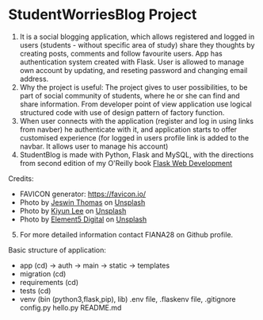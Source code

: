 StudentWorriesBlog Project
======
1. It is a social blogging application, which allows registered and logged in users (students - without specific area of study) share they thoughts by creating posts, comments and follow favourite users. App has authentication system created with Flask. User is allowed to manage own account by updating, and reseting password and changing email address. 
2. Why the project is useful: The project gives to user possibilities, to be part of social community of students, where he or she can find and share information. From developer point of view application use logical structured code with use of design pattern of factory function. 
3. When user connects with the application (register and log in using links from navber) he authenticate with it, and application starts to offer customised experience (for logged in users profile link is added to the navbar. It allows user to manage his account)
4. StudentBlog is made with Python, Flask and MySQL, with the directions from second edition of my O'Reilly book [Flask Web Development](http://www.flaskbook.com)

Credits:
* FAVICON generator: https://favicon.io/
* <span>Photo by <a href="https://unsplash.com/@jeswinthomas?utm_source=unsplash&amp;utm_medium=referral&amp;utm_content=creditCopyText">Jeswin Thomas</a> on <a href="https://unsplash.com/s/photos/students?utm_source=unsplash&amp;utm_medium=referral&amp;utm_content=creditCopyText">Unsplash</a></span>
* <span>Photo by <a href="https://unsplash.com/@kiyun911?utm_source=unsplash&amp;utm_medium=referral&amp;utm_content=creditCopyText">Kiyun Lee</a> on <a href="https://unsplash.com/s/photos/students-computer?utm_source=unsplash&amp;utm_medium=referral&amp;utm_content=creditCopyText">Unsplash</a></span>
* <span>Photo by <a href="https://unsplash.com/@element5digital?utm_source=unsplash&amp;utm_medium=referral&amp;utm_content=creditCopyText">Element5 Digital</a> on <a href="https://unsplash.com/s/photos/blog?utm_source=unsplash&amp;utm_medium=referral&amp;utm_content=creditCopyText">Unsplash</a></span>
5. For more detailed information contact FIANA28 on Github profile.

 Basic structure of application: 
 - app (cd)
 -> auth
 -> main
 -> static
 -> templates
 - migration (cd)
 - requirements (cd)
 - tests (cd)
 - venv (bin (python3,flask,pip), lib)
 .env file, 
 .flaskenv file, 
 .gitignore
 config.py
 hello.py
 README.md



